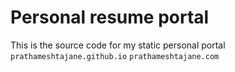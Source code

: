 # Personal resume portal
This is the source code for my static personal portal
``prathameshtajane.github.io``
``prathameshtajane.com``

